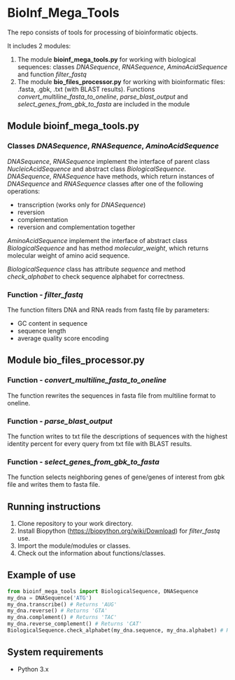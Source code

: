 # BioInf_Mega_Tools

The repo consists of tools for processing of bioinformatic objects.

It includes 2 modules:

1. The module **bioinf_mega_tools.py** for working with biological sequences:
classes *DNASequence*, *RNASequence*, *AminoAcidSequence* and function *filter_fastq*
2. The module **bio_files_processor.py** for working with bioinformatic files: .fasta, .gbk, .txt (with BLAST results). Functions *convert_multiline_fasta_to_oneline*, *parse_blast_output* and *select_genes_from_gbk_to_fasta* are included in the module

## Module bioinf_mega_tools.py
### Classes *DNASequence*, *RNASequence*, *AminoAcidSequence*

*DNASequence*, *RNASequence* implement the interface of parent class *NucleicAcidSequence* and abstract class *BiologicalSequence*. *DNASequence*, *RNASequence* have methods, which return instances of *DNASequence* and *RNASequence* classes after one of the following operations:
 - transcription (works only for *DNASequence*)
 - reversion
 - complementation
 - reversion and complementation together

 *AminoAcidSequence* implement the interface of abstract class *BiologicalSequence* and has method *molecular_weight*, which returns molecular weight of amino acid sequence.

 *BiologicalSequence* class has attribute *sequence* and method *check_alphabet* to check sequence alphabet for correctness.

### Function - *filter_fastq*

The function filters DNA and RNA reads from fastq file by parameters:
 - GC content in sequence
 - sequence length
 - average quality score encoding

## Module bio_files_processor.py
### Function - *convert_multiline_fasta_to_oneline*

The function rewrites the sequences in fasta file from multiline format to oneline.

### Function - *parse_blast_output*

The function writes to txt file the descriptions of sequences with the highest identity percent for every query from txt file with BLAST results.

### Function - *select_genes_from_gbk_to_fasta*

The function selects neighboring genes of gene/genes of interest from gbk file and writes them to fasta file.

## Running instructions

1. Clone repository to your work directory.
2. Install Biopython (https://biopython.org/wiki/Download) for *filter_fastq* use.
3. Import the module/modules or classes.
4. Check out the information about functions/classes.

## Example of use 

```python
from bioinf_mega_tools import BiologicalSequence, DNASequence
my_dna = DNASequence('ATG')
my_dna.transcribe() # Returns 'AUG'
my_dna.reverse() # Returns 'GTA'
my_dna.complement() # Returns 'TAC'
my_dna.reverse_complement() # Returns 'CAT'
BiologicalSequence.check_alphabet(my_dna.sequence, my_dna.alphabet) # Returns True
```

## System requirements
- Python 3.x
